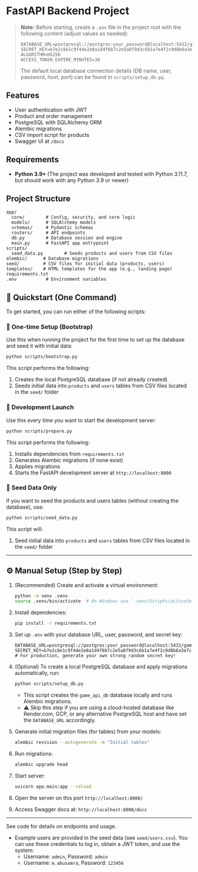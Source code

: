 # FastAPI Backend Project

> **Note:** Before starting, create a `.env` file in the project root with the following content (adjust values as needed):
>
> ```env
> DATABASE_URL=postgresql://postgres:your_password@localhost:5432/game_api_db
> SECRET_KEY=b7e2c8e1c9f44e2e8a1d4f6b7c2e5a8f9d3c6b1a7e4f2c9d8b6a3e7c5f1b2d4a
> ALGORITHM=HS256
> ACCESS_TOKEN_EXPIRE_MINUTES=30
> ```
>
> The default local database connection details (DB name, user, password, host, port) can be found in `scripts/setup_db.py`.

## Features

- User authentication with JWT
- Product and order management
- PostgreSQL with SQLAlchemy ORM
- Alembic migrations
- CSV import script for products
- Swagger UI at `/docs`

## Requirements

- **Python 3.9+** (The project was developed and tested with Python 3.11.7, but should work with any Python 3.9 or newer)

## Project Structure

```
app/
  core/        # Config, security, and core logic
  models/      # SQLAlchemy models
  schemas/     # Pydantic schemas
  routers/     # API endpoints
  db.py        # Database session and engine
  main.py      # FastAPI app entrypoint
scripts/
  seed_data.py        # Seeds products and users from CSV files
alembic/      # Database migrations
seed/         # CSV files for initial data (products, users)
templates/    # HTML templates for the app (e.g., landing page)
requirements.txt
.env           # Environment variables
```

## 🚀 Quickstart (One Command)

To get started, you can run either of the following scripts:

### 🔹 One-time Setup (Bootstrap)

Use this when running the project for the first time to set up the database and seed it with initial data:

```bash
python scripts/bootstrap.py
```

This script performs the following:

1. Creates the local PostgreSQL database (if not already created)
2. Seeds initial data into `products` and `users` tables from CSV files located in the `seed/` folder

### 🔹 Development Launch

Use this every time you want to start the development server:

```bash
python scripts/prepare.py
```

This script performs the following:

1. Installs dependencies from `requirements.txt`
2. Generates Alembic migrations (if none exist)
3. Applies migrations
4. Starts the FastAPI development server at `http://localhost:8000`

### 🔹 Seed Data Only

If you want to seed the products and users tables (without creating the database), use:

```bash
python scripts/seed_data.py
```

This script will:

1. Seed initial data into `products` and `users` tables from CSV files located in the `seed/` folder

---

## ⚙️ Manual Setup (Step by Step)

1. (Recommended) Create and activate a virtual environment:

   ```bash
   python -m venv .venv
   source .venv/bin/activate  # On Windows use `.venv\Scripts\activate`
   ```

2. Install dependencies:

   ```bash
   pip install -r requirements.txt
   ```

3. Set up `.env` with your database URL, user, password, and secret key:

   ```env
   DATABASE_URL=postgresql://postgres:your_password@localhost:5432/game_api_db
   SECRET_KEY=b7e2c8e1c9f44e2e8a1d4f6b7c2e5a8f9d3c6b1a7e4f2c9d8b6a3e7c5f1b2d4a
   # For production, generate your own strong random secret key!
   ```

4. (Optional) To create a local PostgreSQL database and apply migrations automatically, run:

   ```bash
   python scripts/setup_db.py
   ```

   - This script creates the `game_api_db` database locally and runs Alembic migrations.
   - ⚠️ Skip this step if you are using a cloud-hosted database like Render.com, GCP, or any alternative PostgreSQL host and have set the `DATABASE_URL` accordingly.

5. Generate initial migration files (for tables) from your models:

   ```bash
   alembic revision --autogenerate -m "Initial tables"
   ```

6. Run migrations:

   ```bash
   alembic upgrade head
   ```

7. Start server:

   ```bash
   uvicorn app.main:app --reload
   ```

8. Open the server on this port `http://localhost:8000/`

9. Access Swagger docs at: `http://localhost:8000/docs`

---

See code for details on endpoints and usage.

- Example users are provided in the seed data (see `seed/users.csv`). You can use these credentials to log in, obtain a JWT token, and use the system:
  - Username: `admin`, Password: `admin`
  - Username: `m.abusamra`, Password: `123456`
